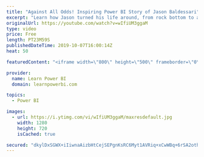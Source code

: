 ```yaml
---
title: "Against All Odds! Inspiring Power BI Story of Jason Baldessari"
excerpt: "Learn how Jason turned his life around, from rock bottom to a successful Power BI Professional approaching multiple 6 figures. Find out the right kind of investment he made to achieve success in life. Watch till the end.   👉Connect with Jason (LinkedIn): https://www.linkedin.com/in/jason-baldessari-93341611/"
originalUrl: https://youtube.com/watch?v=wIfiUM3ggaM
type: video
price: Free
length: PT23M59S
publishedDateTime: 2019-10-07T16:00:14Z
heat: 50

featuredContent: "<iframe width=\"800\" height=\"500\" frameborder=\"0\" src=\"https://www.youtube.com/embed/wIfiUM3ggaM\" allow=\"accelerometer; autoplay; encrypted-media; gyroscope; picture-in-picture\" allowfullscreen></iframe>"

provider:
  name: Learn Power BI
  domain: learnpowerbi.com

topics:
  - Power BI

images:
  - url: https://i.ytimg.com/vi/wIfiUM3ggaM/maxresdefault.jpg
    width: 1280
    height: 720
    isCached: true

secured: "dkylDxSGWX+iIiwnaAizbHtCejSEPgnKsRC6Myt1AVRiq+xCwWBq+6rSA2oth/ukc5UtVUvuWIt2XRn6gCm37eTZ4wHL0TlKi3yt27vcu1Ary5Urvw1L5zsCvz8bdFTERgmzrEj7U3S5OpK3GxNVt+wcDM331wFlW7Tf7fsPdh+M2Z1xvdyUsjNS7ZJyA5UndgMV0sQPkXpVJmgZz24RQcWkhUjYr9Tk+EZ3i+i81YMKfGSWCDzTd2UWzu8rs7+RDw5fIlK0Y53DQGczT4oyp/YPUBvHIHHhbWKaHkyUHxw5hvI6JW3Ae+zDVcW86bJc3bMTNrd+jV2sbe0+95eCAtrU+Suud4wWHhHageriUowXdqJS8t2m4D5OqE+PEDTUG4CSKH3nuxyGpFYmWIMe0hTZe8yGidbtq0+XJ9rdGNw=;6UuisMYjzhaqzymB13FoOA=="
---
```


